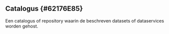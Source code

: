 ## Catalogus {#62176E85}
Een catalogus of repository waarin de beschreven datasets of dataservices worden gehost.
<section data-include-format='markdown' data-include='110-applicable_legislation.md'></section>
<section data-include-format='markdown' data-include='111-catalogue.md'></section>
<section data-include-format='markdown' data-include='112-contact_point.md'></section>
<section data-include-format='markdown' data-include='113-creator.md'></section>
<section data-include-format='markdown' data-include='114-dataset.md'></section>
<section data-include-format='markdown' data-include='115-description.md'></section>
<section data-include-format='markdown' data-include='116-geographical_coverage.md'></section>
<section data-include-format='markdown' data-include='117-has_part.md'></section>
<section data-include-format='markdown' data-include='118-homepage.md'></section>
<section data-include-format='markdown' data-include='119-language.md'></section>
<section data-include-format='markdown' data-include='120-licence.md'></section>
<section data-include-format='markdown' data-include='121-modification_date.md'></section>
<section data-include-format='markdown' data-include='122-publisher.md'></section>
<section data-include-format='markdown' data-include='123-record.md'></section>
<section data-include-format='markdown' data-include='124-release_date.md'></section>
<section data-include-format='markdown' data-include='125-rights.md'></section>
<section data-include-format='markdown' data-include='126-service.md'></section>
<section data-include-format='markdown' data-include='127-temporal_coverage.md'></section>
<section data-include-format='markdown' data-include='128-themes.md'></section>
<section data-include-format='markdown' data-include='129-title.md'></section>
